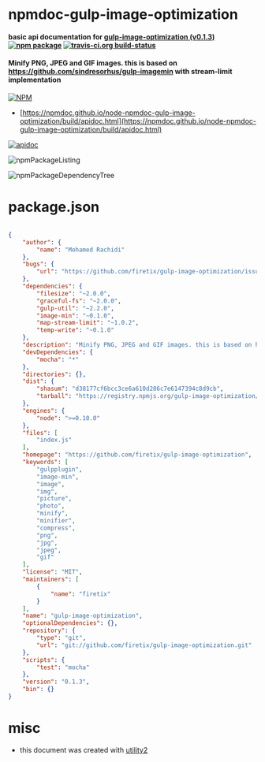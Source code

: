 # npmdoc-gulp-image-optimization

#### basic api documentation for  [gulp-image-optimization (v0.1.3)](https://github.com/firetix/gulp-image-optimization)  [![npm package](https://img.shields.io/npm/v/npmdoc-gulp-image-optimization.svg?style=flat-square)](https://www.npmjs.org/package/npmdoc-gulp-image-optimization) [![travis-ci.org build-status](https://api.travis-ci.org/npmdoc/node-npmdoc-gulp-image-optimization.svg)](https://travis-ci.org/npmdoc/node-npmdoc-gulp-image-optimization)

#### Minify PNG, JPEG and GIF images. this is based on https://github.com/sindresorhus/gulp-imagemin with stream-limit implementation

[![NPM](https://nodei.co/npm/gulp-image-optimization.png?downloads=true&downloadRank=true&stars=true)](https://www.npmjs.com/package/gulp-image-optimization)

- [https://npmdoc.github.io/node-npmdoc-gulp-image-optimization/build/apidoc.html](https://npmdoc.github.io/node-npmdoc-gulp-image-optimization/build/apidoc.html)

[![apidoc](https://npmdoc.github.io/node-npmdoc-gulp-image-optimization/build/screenCapture.buildCi.browser.%252Ftmp%252Fbuild%252Fapidoc.html.png)](https://npmdoc.github.io/node-npmdoc-gulp-image-optimization/build/apidoc.html)

![npmPackageListing](https://npmdoc.github.io/node-npmdoc-gulp-image-optimization/build/screenCapture.npmPackageListing.svg)

![npmPackageDependencyTree](https://npmdoc.github.io/node-npmdoc-gulp-image-optimization/build/screenCapture.npmPackageDependencyTree.svg)



# package.json

```json

{
    "author": {
        "name": "Mohamed Rachidi"
    },
    "bugs": {
        "url": "https://github.com/firetix/gulp-image-optimization/issues"
    },
    "dependencies": {
        "filesize": "~2.0.0",
        "graceful-fs": "~2.0.0",
        "gulp-util": "~2.2.0",
        "image-min": "~0.1.0",
        "map-stream-limit": "~1.0.2",
        "temp-write": "~0.1.0"
    },
    "description": "Minify PNG, JPEG and GIF images. this is based on https://github.com/sindresorhus/gulp-imagemin with stream-limit implementation",
    "devDependencies": {
        "mocha": "*"
    },
    "directories": {},
    "dist": {
        "shasum": "d38177cf6bcc3ce6a610d286c7e6147394c8d9cb",
        "tarball": "https://registry.npmjs.org/gulp-image-optimization/-/gulp-image-optimization-0.1.3.tgz"
    },
    "engines": {
        "node": ">=0.10.0"
    },
    "files": [
        "index.js"
    ],
    "homepage": "https://github.com/firetix/gulp-image-optimization",
    "keywords": [
        "gulpplugin",
        "image-min",
        "image",
        "img",
        "picture",
        "photo",
        "minify",
        "minifier",
        "compress",
        "png",
        "jpg",
        "jpeg",
        "gif"
    ],
    "license": "MIT",
    "maintainers": [
        {
            "name": "firetix"
        }
    ],
    "name": "gulp-image-optimization",
    "optionalDependencies": {},
    "repository": {
        "type": "git",
        "url": "git://github.com/firetix/gulp-image-optimization.git"
    },
    "scripts": {
        "test": "mocha"
    },
    "version": "0.1.3",
    "bin": {}
}
```



# misc
- this document was created with [utility2](https://github.com/kaizhu256/node-utility2)
